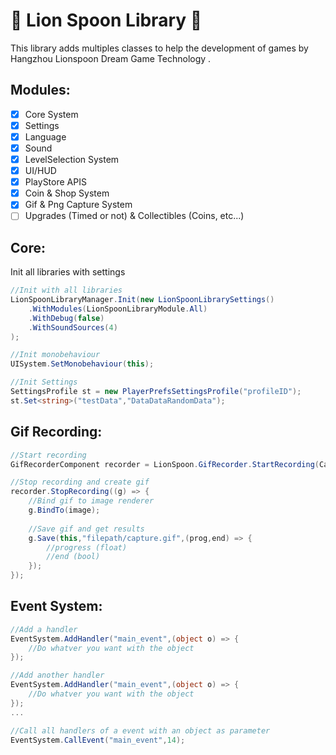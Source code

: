 # 🦁 Lion Spoon Library 🥄
This library adds multiples classes to help the development of games by Hangzhou Lionspoon Dream Game Technology .

## Modules:
- [X] Core System
- [X] Settings
- [X] Language
- [x] Sound
- [X] LevelSelection System
- [X] UI/HUD
- [X] PlayStore APIS
- [x] Coin & Shop System
- [x] Gif & Png Capture System
- [ ] Upgrades (Timed or not) & Collectibles (Coins, etc...)

## Core:

Init all libraries with settings
```cs
//Init with all libraries
LionSpoonLibraryManager.Init(new LionSpoonLibrarySettings()
    .WithModules(LionSpoonLibraryModule.All)
    .WithDebug(false)
    .WithSoundSources(4)
);

//Init monobehaviour
UISystem.SetMonobehaviour(this);

//Init Settings
SettingsProfile st = new PlayerPrefsSettingsProfile("profileID");
st.Set<string>("testData","DataDataRandomData");
```

## Gif Recording:
```cs
//Start recording
GifRecorderComponent recorder = LionSpoon.GifRecorder.StartRecording(Camera.main,Screen.width,Screen.height,30,10);

//Stop recording and create gif
recorder.StopRecording((g) => {
    //Bind gif to image renderer
    g.BindTo(image);
    
    //Save gif and get results
    g.Save(this,"filepath/capture.gif",(prog,end) => {
        //progress (float)
        //end (bool)
    });
});
```

## Event System:
```cs
//Add a handler
EventSystem.AddHandler("main_event",(object o) => {
    //Do whatver you want with the object
});

//Add another handler
EventSystem.AddHandler("main_event",(object o) => {
    //Do whatver you want with the object
});
...

//Call all handlers of a event with an object as parameter
EventSystem.CallEvent("main_event",14);
```

